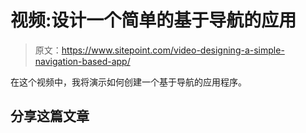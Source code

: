# 视频:设计一个简单的基于导航的应用

> 原文：<https://www.sitepoint.com/video-designing-a-simple-navigation-based-app/>

在这个视频中，我将演示如何创建一个基于导航的应用程序。

## 分享这篇文章
